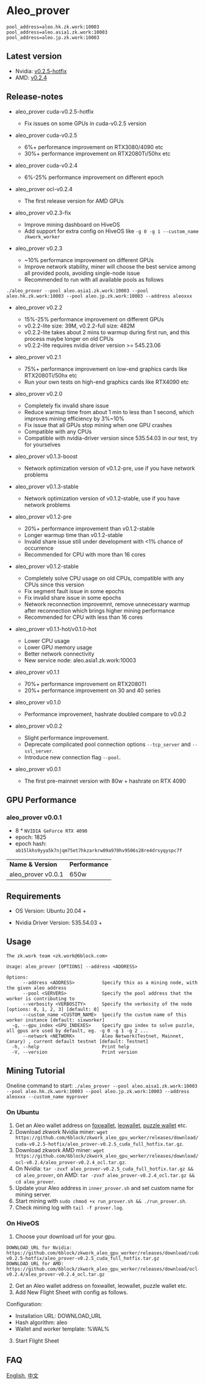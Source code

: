 # Aleo_prover
```shell
pool_address=aleo.hk.zk.work:10003
pool_address=aleo.asia1.zk.work:10003
pool_address=aleo.jp.zk.work:10003
```

## Latest version

- Nvidia: [v0.2.5-hotfix](https://github.com/6block/zkwork_aleo_gpu_worker/releases/download/cuda-v0.2.5-hotfix/aleo_prover-v0.2.5_cuda_full_hotfix.tar.gz)
- AMD: [v0.2.4](https://github.com/6block/zkwork_aleo_gpu_worker/releases/download/ocl-v0.2.4/aleo_prover-v0.2.4_ocl.tar.gz)

## Release-notes

- aleo_prover cuda-v0.2.5-hotfix
  - Fix issues on some GPUs in cuda-v0.2.5 version

- aleo_prover cuda-v0.2.5
  - 6%+ performance improvement on RTX3080/4090 etc
  - 30%+ performance improvement on RTX2080Ti/50hx etc

- aleo_prover cuda-v0.2.4
  - 6%-25% performance improvement on different epoch

- aleo_prover ocl-v0.2.4
  - The first release version for AMD GPUs

- aleo_prover v0.2.3-fix
  - Improve mining dashboard on HiveOS
  - Add support for extra config on HiveOS like `-g 0 -g 1 --custom_name zkwork_worker`

- aleo_prover v0.2.3
  - ~10% performance improvement on different GPUs
  - Improve network stability, miner will choose the best service among all provided pools, avoiding single-node issue
  - Recommended to run with all available pools as follows

`./aleo_prover --pool aleo.asia1.zk.work:10003 --pool aleo.hk.zk.work:10003 --pool aleo.jp.zk.work:10003 --address aleoxxx`

- aleo_prover v0.2.2
  - 15%-25% performance improvement on different GPUs
  - v0.2.2-lite size: 39M, v0.2.2-full size: 482M 
  - v0.2.2-lite takes about 2 mins to warmup during first run, and this process maybe longer on old CPUs
  - v0.2.2-lite requires nvidia driver version >= 545.23.06 

- aleo_prover v0.2.1
  - 75%+ performance improvement on low-end graphics cards like RTX2080Ti/50hx etc
  - Run your own tests on high-end graphics cards like RTX4090 etc

- aleo_prover v0.2.0
  - Completely fix invalid share issue
  - Reduce warmup time from about 1 min to less than 1 second, which improves mining efficiency by 3%~10%
  - Fix issue that all GPUs stop mining when one GPU crashes
  - Compatible with any CPUs
  - Compatible with nvidia-driver version since 535.54.03 in our test, try for yourselves

- aleo_prover v0.1.3-boost
  - Network optimization version of v0.1.2-pre, use if you have network problems

- aleo_prover v0.1.3-stable
  - Network optimization version of v0.1.2-stable, use if you have network problems

- aleo_prover v0.1.2-pre
  - 20%+ performance improvement than v0.1.2-stable
  - Longer warmup time than v0.1.2-stable
  - Invalid share issue still under development with <1% chance of occurrence
  - Recommended for CPU with more than 16 cores

- aleo_prover v0.1.2-stable
  - Completely solve CPU usage on old CPUs, compatible with any CPUs since this version
  - Fix segment fault issue in some epochs
  - Fix invalid share issue in some epochs
  - Network reconnection improvemnt, remove unnecessary warmup after reconnection which brings higher mining performance
  - Recommended for CPU with less than 16 cores

- aleo_prover v0.1.1-hot/v0.1.0-hot
  - Lower CPU usage
  - Lower GPU memory usage
  - Better network connectivity
  - New service node: aleo.asia1.zk.work:10003 

- aleo_prover v0.1.1
  - 70%+ performance improvement on RTX2080TI
  - 20%+ performance improvement on 30 and 40 series

- aleo_prover v0.1.0
  - Performance improvement, hashrate doubled compare to v0.0.2

- aleo_prover v0.0.2
  - Slight performance improvement.
  - Deprecate complicated pool connection options `--tcp_server` and `--ssl_server`.
  - Introduce new connection flag `--pool`.

- aleo_prover v0.0.1
  - The first pre-mainnet version with 80w + hashrate on RTX 4090

## GPU Performance
### aleo_prover v0.0.1
- 8 * `NVIDIA GeForce RTX 4090`
- epoch: 1825
- epoch hash: `ab15lkhs9yya5k7njqm75et7hkzarkrw09a970hv9506s28re4drsyqyspc7f`
  
<table>
  <tr>
   <td><strong>Name & Version</strong>
   </td>
   <td><strong>Performance</strong>
   </td>
  </tr>
  <tr>
   <td>aleo_prover v0.0.1
   </td>
   <td>650w
   </td>
  </tr>
</table>


## Requirements
- OS Version: Ubuntu 20.04 +

- Nvidia Driver Version: 535.54.03 +

## Usage
```shell
The zk.work team <zk.work@6block.com>

Usage: aleo_prover [OPTIONS] --address <ADDRESS>

Options:
      --address <ADDRESS>          Specify this as a mining node, with the given aleo address
      --pool <SERVERS>             Specify the pool address that the worker is contributing to
      --verbosity <VERBOSITY>      Specify the verbosity of the node [options: 0, 1, 2, 3] [default: 0]
      --custom_name <CUSTOM_NAME>  Specify the custom name of this worker instance [default: sixworker]
  -g, --gpu_index <GPU_INDEXES>    Specify gpu index to solve puzzle, all gpus are used by default, eg. -g 0 -g 1 -g 2 ...
      --network <NETWORK>          Aleo Network(Testnet, Mainnet, Canary) , current default testnet [default: Testnet]
  -h, --help                       Print help
  -V, --version                    Print version
```

## Mining Tutorial

Oneline command to start:
`./aleo_prover --pool aleo.aisa1.zk.work:10003 --pool aleo.hk.zk.work:10003 --pool aleo.jp.zk.work:10003 --address aleoxxx --custom_name myprover`

### On Ubuntu

1. Get an Aleo wallet address on [foxwallet](https://foxwallet.com/), [leowallet](https://www.leo.app/), [puzzle wallet](https://puzzle.online/) etc.
2. Download zkwork Nvidia miner: `wget https://github.com/6block/zkwork_aleo_gpu_worker/releases/download/cuda-v0.2.5-hotfix/aleo_prover-v0.2.5_cuda_full_hotfix.tar.gz`.
3. Download zkwork AMD miner: `wget https://github.com/6block/zkwork_aleo_gpu_worker/releases/download/ocl-v0.2.4/aleo_prover-v0.2.4_ocl.tar.gz`.
4. On Nvidia: `tar -zvxf aleo_prover-v0.2.5_cuda_full_hotfix.tar.gz && cd aleo_prover`, on AMD: `tar -zvxf aleo_prover-v0.2.4_ocl.tar.gz && cd aleo_prover`.
5. Update your Aleo address in `inner_prover.sh` and set custom name for mining server.
6. Start mining with `sudo chmod +x run_prover.sh && ./run_prover.sh`.
7. Check mining log with `tail -f prover.log`.

### On HiveOS 
1. Choose your download url for your gpu.
  ```
  DOWNLOAD_URL for Nvidia: https://github.com/6block/zkwork_aleo_gpu_worker/releases/download/cuda-v0.2.5-hotfix/aleo_prover-v0.2.5_cuda_full_hotfix.tar.gz
  DOWNLOAD_URL for AMD: https://github.com/6block/zkwork_aleo_gpu_worker/releases/download/ocl-v0.2.4/aleo_prover-v0.2.4_ocl.tar.gz
  ```
2. Get an Aleo wallet address on foxwallet, leowallet, puzzle wallet etc.
3. Add New Flight Sheet with config as follows.


Configuration:
- Installation URL: DOWNLOAD_URL
- Hash algorithm: aleo
- Wallet and worker template: %WAL%


3. Start Flight Sheet


## FAQ
[English](./FAQ.md), [中文](./FAQ_zh.md)
